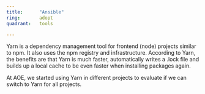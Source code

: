 ```yaml
---
title:      "Ansible"
ring:       adopt
quadrant:   tools

---
```

Yarn is a dependency management tool for frontend (node) projects similar to npm. It also uses the npm registry and 
infrastructure. According to Yarn, the benefits are that Yarn is much faster, automatically writes a .lock file and 
builds up a local cache to be even faster when installing packages again.

At AOE, we started using Yarn in different projects to evaluate if we can switch to Yarn for all projects.
